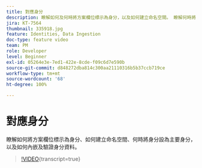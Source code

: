 ```yaml
---
title: 對應身分
description: 瞭解如何及何時將方案欄位標示為身分，以及如何建立命名空間。 瞭解何時將身分設為主要，以及如何擷取及驗證身分資料。
jira: KT-7564
thumbnail: 335918.jpg
feature: Identities, Data Ingestion
doc-type: feature video
team: PM
role: Developer
level: Beginner
exl-id: 05264e3e-7ed1-422e-8cde-f09c6d7e590b
source-git-commit: d848272dba814c300aa21110316b5b37ccb719ce
workflow-type: tm+mt
source-wordcount: '68'
ht-degree: 100%

---
```


# 對應身分

瞭解如何將方案欄位標示為身分、如何建立命名空間、何時將身分設為主要身分，以及如何內嵌及驗證身分資料。

>[!VIDEO](https://video.tv.adobe.com/v/335918?quality=12&learn=on){transcript=true}
